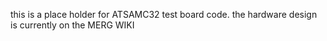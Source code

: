 this is a place holder for ATSAMC32 test board code.  the hardware design is currently on the MERG WIKI 
